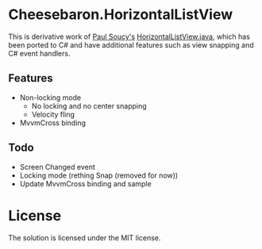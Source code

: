 Cheesebaron.HorizontalListView
==============================

This is derivative work of [Paul Soucy's](https://github.com/dinocore1) [HorizontalListView.java](https://github.com/dinocore1/DevsmartLib-Android/blob/master/devsmartlib/src/com/devsmart/android/ui/HorizontalListView.java "HorizontalListView"),
which has been ported to C# and have additional features such as view snapping and C# event handlers.

Features
--------
* Non-locking mode
  + No locking and no center snapping
  + Velocity fling
* MvvmCross binding

Todo
----
* Screen Changed event
* Locking mode (rething Snap (removed for now))
* Update MvvmCross binding and sample

License
=======
The solution is licensed under the MIT license.
